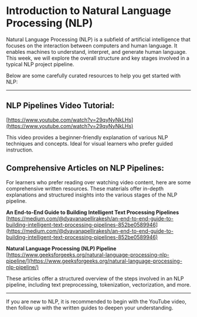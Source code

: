 # Introduction to Natural Language Processing (NLP)

Natural Language Processing (NLP) is a subfield of artificial intelligence that focuses on the interaction between computers and human language. It enables machines to understand, interpret, and generate human language. This week, we will explore the overall structure and key stages involved in a typical NLP project pipeline.

Below are some carefully curated resources to help you get started with NLP:

---

## NLP Pipelines Video Tutorial:

[https://www.youtube.com/watch?v=29qyNyNkLHs](https://www.youtube.com/watch?v=29qyNyNkLHs)

This video provides a beginner-friendly explanation of various NLP techniques and concepts. Ideal for visual learners who prefer guided instruction.

## Comprehensive Articles on NLP Pipelines:

For learners who prefer reading over watching video content, here are some comprehensive written resources. These materials offer in-depth explanations and structured insights into the various stages of the NLP pipeline.

**An End-to-End Guide to Building Intelligent Text Processing Pipelines**    
[https://medium.com/@dyavanapellirakesh/an-end-to-end-guide-to-building-intelligent-text-processing-pipelines-852be0589946](https://medium.com/@dyavanapellirakesh/an-end-to-end-guide-to-building-intelligent-text-processing-pipelines-852be0589946)

**Natural Language Processing (NLP) Pipeline**  
[https://www.geeksforgeeks.org/natural-language-processing-nlp-pipeline/](https://www.geeksforgeeks.org/natural-language-processing-nlp-pipeline/)

These articles offer a structured overview of the steps involved in an NLP pipeline, including text preprocessing, tokenization, vectorization, and more.

---

If you are new to NLP, it is recommended to begin with the YouTube video, then follow up with the written guides to deepen your understanding.
